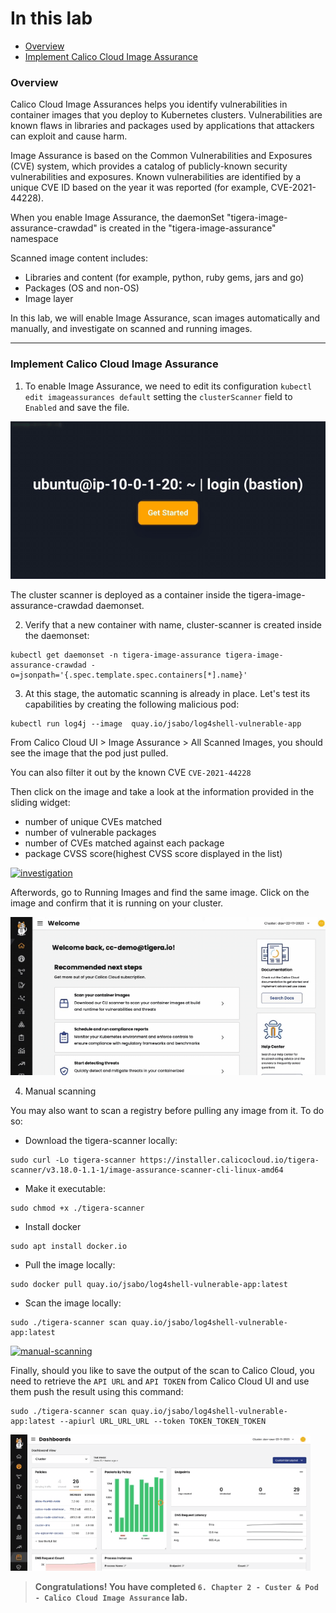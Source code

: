 # In this lab

* [Overview](https://github.com/tigera-cs/Kubernetes-and-Container-Security-Instructor-Led-Workshop/blob/main/6.%20Chapter%202%20-%20Cluster%20%26%20Pod%20-%20Image%20Assurance/image_assurance.md#overview)
* [Implement Calico Cloud Image Assurance](https://github.com/tigera-cs/Kubernetes-and-Container-Security-Instructor-Led-Workshop/blob/main/6.%20Chapter%202%20-%20Cluster%20%26%20Pod%20-%20Image%20Assurance/image_assurance.md#implement-calico-cloud-image-assurance)



### Overview

Calico Cloud Image Assurances helps you identify vulnerabilities in container images that you deploy to Kubernetes clusters. Vulnerabilities are known flaws in libraries and packages used by applications that attackers can exploit and cause harm.

Image Assurance is based on the Common Vulnerabilities and Exposures (CVE) system, which provides a catalog of publicly-known security vulnerabilities and exposures. Known vulnerabilities are identified by a unique CVE ID based on the year it was reported (for example, CVE-2021-44228).

When you enable Image Assurance, the daemonSet "tigera-image-assurance-crawdad" is created in the "tigera-image-assurance" namespace

Scanned image content includes:
- Libraries and content (for example, python, ruby gems, jars and go)
- Packages (OS and non-OS)
- Image layer

In this lab, we will enable Image Assurance, scan images automatically and manually, and investigate on scanned and running images.
______________________________________________________________________________________________________________________________________________________________________

### Implement Calico Cloud Image Assurance

1. To enable Image Assurance, we need to edit its configuration `kubectl edit imageassurances default` setting the `clusterScanner` field to `Enabled` and save the file.

[![enable](img/1.enable.gif)](https://app.arcade.software/share/Q9nCQSf3XKTtInvckFlj)

The cluster scanner is deployed as a container inside the tigera-image-assurance-crawdad daemonset.

2. Verify that a new container with name, cluster-scanner is created inside the daemonset:

```
kubectl get daemonset -n tigera-image-assurance tigera-image-assurance-crawdad -o=jsonpath='{.spec.template.spec.containers[*].name}'
```

3. At this stage, the automatic scanning is already in place. Let's test its capabilities by creating the following malicious pod:

```
kubectl run log4j --image  quay.io/jsabo/log4shell-vulnerable-app
```

From Calico Cloud UI > Image Assurance > All Scanned Images, you should see the image that the pod just pulled.

You can also filter it out by the known CVE `CVE-2021-44228`

Then click on the image and take a look at the information provided in the sliding widget:
- number of unique CVEs matched 
- number of vulnerable packages 
- number of CVEs matched against each package
- package CVSS score(highest CVSS score displayed in the list)

[![investigation](img/2.investigation.gif)](https://app.arcade.software/share/1mur9oeiC5oxZQhzGUxq)

Afterwords, go to Running Images and find the same image. Click on the image and confirm that it is running on your cluster.

[![running-image](img/3.running_image.gif)](https://app.arcade.software/share/cC2KdaZ5CIcYq6EmrhES)

4. Manual scanning

You may also want to scan a registry before pulling any image from it. To do so:

- Download the tigera-scanner locally:

```
sudo curl -Lo tigera-scanner https://installer.calicocloud.io/tigera-scanner/v3.18.0-1.1-1/image-assurance-scanner-cli-linux-amd64
```

- Make it executable:

```
sudo chmod +x ./tigera-scanner
```

- Install docker

```
sudo apt install docker.io
```

- Pull the image locally:

```
sudo docker pull quay.io/jsabo/log4shell-vulnerable-app:latest
```

- Scan the image locally:

```
sudo ./tigera-scanner scan quay.io/jsabo/log4shell-vulnerable-app:latest
```

[![manual-scanning](img/4.manual_scanning.gif)](https://app.arcade.software/share/juV5zWYjtmI84iMr5iYK)

Finally, should you like to save the output of the scan to Calico Cloud, you need to retrieve the `API URL` and `API TOKEN` from Calico Cloud UI and use them push the result using this command:

```
sudo ./tigera-scanner scan quay.io/jsabo/log4shell-vulnerable-app:latest --apiurl URL_URL_URL --token TOKEN_TOKEN_TOKEN
```

![get-api-url-and-token](img/5.api.gif)

> **Congratulations! You have completed `6. Chapter 2 - Custer & Pod - Calico Cloud Image Assurance` lab.**